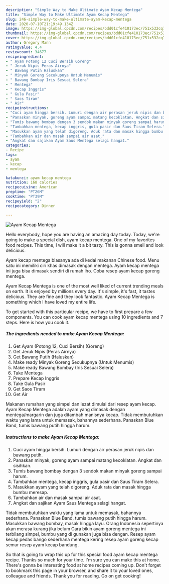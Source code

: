 ```yaml
---
description: "Simple Way to Make Ultimate Ayam Kecap Mentega"
title: "Simple Way to Make Ultimate Ayam Kecap Mentega"
slug: 246-simple-way-to-make-ultimate-ayam-kecap-mentega
date: 2020-07-10T21:19:49.134Z
image: https://img-global.cpcdn.com/recipes/bdd01cfe410173ec/751x532cq70/ayam-kecap-mentega-foto-resep-utama.jpg
thumbnail: https://img-global.cpcdn.com/recipes/bdd01cfe410173ec/751x532cq70/ayam-kecap-mentega-foto-resep-utama.jpg
cover: https://img-global.cpcdn.com/recipes/bdd01cfe410173ec/751x532cq70/ayam-kecap-mentega-foto-resep-utama.jpg
author: Gregory Mann
ratingvalue: 4.4
reviewcount: 34677
recipeingredient:
- " Ayam Potong 12 Cuci Bersih Goreng"
- " Jeruk Nipis Peras Airnya"
- " Bawang Putih Haluskan"
- " Minyak Goreng Secukupnya Untuk Menumis"
- " Bawang Bombay Iris Sesuai Selera"
- " Mentega"
- " Kecap Inggris"
- " Gula Pasir"
- " Saos Tiram"
- " Air"
recipeinstructions:
- "Cuci ayam hingga bersih. Lumuri dengan air perasan jeruk nipis dan bawang putih."
- "Panaskan minyak, goreng ayam sampai matang kecoklatan. Angkat dan sisihkan."
- "Tumis bawang bombay dengan 3 sendok makan minyak goreng sampai harum."
- "Tambahkan mentega, kecap inggris, gula pasir dan Saus Tiram Selera."
- "Masukkan ayam yang telah digoreng. Aduk rata dan masak hingga bumbu meresap."
- "Tambahkan air dan masak sampai air asat."
- "Angkat dan sajikan Ayam Saus Mentega selagi hangat."
categories:
- Recipe
tags:
- ayam
- kecap
- mentega

katakunci: ayam kecap mentega 
nutrition: 168 calories
recipecuisine: American
preptime: "PT26M"
cooktime: "PT39M"
recipeyield: "2"
recipecategory: Dinner

---
```



![Ayam Kecap Mentega](https://img-global.cpcdn.com/recipes/bdd01cfe410173ec/751x532cq70/ayam-kecap-mentega-foto-resep-utama.jpg)

Hello everybody, hope you are having an amazing day today. Today, we're going to make a special dish, ayam kecap mentega. One of my favorites food recipes. This time, I will make it a bit tasty. This is gonna smell and look delicious.

Ayam kecap mentega biasanya ada di kedai makanan Chinese food. Menu satu ini memiliki ciri khas dimasak dengan mentega. Ayam kecap mentega ini juga bisa dimasak sendiri di rumah lho. Coba resep ayam kecap goreng mentega.

Ayam Kecap Mentega is one of the most well liked of current trending meals on earth. It is enjoyed by millions every day. It's simple, it's fast, it tastes delicious. They are fine and they look fantastic. Ayam Kecap Mentega is something which I have loved my entire life.


To get started with this particular recipe, we have to first prepare a few components. You can cook ayam kecap mentega using 10 ingredients and 7 steps. Here is how you cook it.

<!--inarticleads1-->

##### The ingredients needed to make Ayam Kecap Mentega:

1. Get  Ayam (Potong 12, Cuci Bersih) (Goreng)
1. Get  Jeruk Nipis (Peras Airnya)
1. Get  Bawang Putih (Haluskan)
1. Make ready  Minyak Goreng Secukupnya (Untuk Menumis)
1. Make ready  Bawang Bombay (Iris Sesuai Selera)
1. Take  Mentega
1. Prepare  Kecap Inggris
1. Take  Gula Pasir
1. Get  Saos Tiram
1. Get  Air


Makanan rumahan yang simpel dan lezat dimulai dari resep ayam kecap. Ayam Kecap Mentega adalah ayam yang dimasak dengan mentega/margarin dan juga ditambah manisnya kecap. Tidak membutuhkan waktu yang lama untuk memasak, bahannya sederhana. Panaskan Blue Band, tumis bawang putih hingga harum. 

<!--inarticleads2-->

##### Instructions to make Ayam Kecap Mentega:

1. Cuci ayam hingga bersih. Lumuri dengan air perasan jeruk nipis dan bawang putih.
1. Panaskan minyak, goreng ayam sampai matang kecoklatan. Angkat dan sisihkan.
1. Tumis bawang bombay dengan 3 sendok makan minyak goreng sampai harum.
1. Tambahkan mentega, kecap inggris, gula pasir dan Saus Tiram Selera.
1. Masukkan ayam yang telah digoreng. Aduk rata dan masak hingga bumbu meresap.
1. Tambahkan air dan masak sampai air asat.
1. Angkat dan sajikan Ayam Saus Mentega selagi hangat.


Tidak membutuhkan waktu yang lama untuk memasak, bahannya sederhana. Panaskan Blue Band, tumis bawang putih hingga harum. Masukkan bawang bombay, masak hingga layu. Orang Indonesia sepertinya akan merasa kurang jika belum Cara bikin ayam goreng mentega ini terbilang simpel, bumbu yang di gunakan juga bisa dengan. Resep ayam kecap pedas bango sederhana mentega kering resep ayam goreng kecap semur resep ayam kecap bandung. 

So that is going to wrap this up for this special food ayam kecap mentega recipe. Thanks so much for your time. I'm sure you can make this at home. There's gonna be interesting food at home recipes coming up. Don't forget to bookmark this page in your browser, and share it to your loved ones, colleague and friends. Thank you for reading. Go on get cooking!
